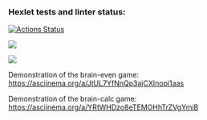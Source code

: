 ### Hexlet tests and linter status:
[![Actions Status](https://github.com/netandman/python-project-lvl1/workflows/hexlet-check/badge.svg)](https://github.com/netandman/python-project-lvl1/actions)

<a href="https://codeclimate.com/github/codeclimate/codeclimate/maintainability"><img src="https://api.codeclimate.com/v1/badges/a99a88d28ad37a79dbf6/maintainability" /></a>

<a href="https://codeclimate.com/github/codeclimate/codeclimate/test_coverage"><img src="https://api.codeclimate.com/v1/badges/a99a88d28ad37a79dbf6/test_coverage" /></a>

Demonstration of the brain-even game: https://asciinema.org/a/JtUL7YfNnQp3ajCXInopi1aas

Demonstration of the brain-calc game: https://asciinema.org/a/YRtWHDzo8eTEMOHhTrZVgYmiB
